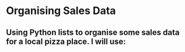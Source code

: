 # Organising Sales Data
Using Python lists to organise some sales data for a local pizza place. I will use:
- 

